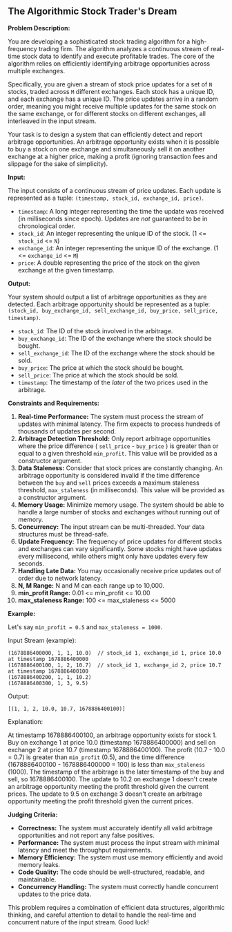 ## The Algorithmic Stock Trader's Dream

**Problem Description:**

You are developing a sophisticated stock trading algorithm for a high-frequency trading firm. The algorithm analyzes a continuous stream of real-time stock data to identify and execute profitable trades. The core of the algorithm relies on efficiently identifying arbitrage opportunities across multiple exchanges.

Specifically, you are given a stream of stock price updates for a set of `N` stocks, traded across `M` different exchanges. Each stock has a unique ID, and each exchange has a unique ID.  The price updates arrive in a random order, meaning you might receive multiple updates for the same stock on the same exchange, or for different stocks on different exchanges, all interleaved in the input stream.

Your task is to design a system that can efficiently detect and report arbitrage opportunities. An arbitrage opportunity exists when it is possible to buy a stock on one exchange and simultaneously sell it on another exchange at a higher price, making a profit (ignoring transaction fees and slippage for the sake of simplicity).

**Input:**

The input consists of a continuous stream of price updates. Each update is represented as a tuple: `(timestamp, stock_id, exchange_id, price)`.

*   `timestamp`: A long integer representing the time the update was received (in milliseconds since epoch).  Updates are *not* guaranteed to be in chronological order.
*   `stock_id`: An integer representing the unique ID of the stock. (1 <= `stock_id` <= `N`)
*   `exchange_id`: An integer representing the unique ID of the exchange. (1 <= `exchange_id` <= `M`)
*   `price`: A double representing the price of the stock on the given exchange at the given timestamp.

**Output:**

Your system should output a list of arbitrage opportunities as they are detected. Each arbitrage opportunity should be represented as a tuple: `(stock_id, buy_exchange_id, sell_exchange_id, buy_price, sell_price, timestamp)`.

*   `stock_id`: The ID of the stock involved in the arbitrage.
*   `buy_exchange_id`: The ID of the exchange where the stock should be bought.
*   `sell_exchange_id`: The ID of the exchange where the stock should be sold.
*   `buy_price`: The price at which the stock should be bought.
*   `sell_price`: The price at which the stock should be sold.
*   `timestamp`: The timestamp of the *later* of the two prices used in the arbitrage.

**Constraints and Requirements:**

1.  **Real-time Performance:** The system must process the stream of updates with minimal latency.  The firm expects to process hundreds of thousands of updates per second.
2.  **Arbitrage Detection Threshold:** Only report arbitrage opportunities where the price difference ( `sell_price` - `buy_price` ) is greater than or equal to a given threshold `min_profit`. This value will be provided as a constructor argument.
3.  **Data Staleness:** Consider that stock prices are constantly changing. An arbitrage opportunity is considered invalid if the time difference between the `buy` and `sell` prices exceeds a maximum staleness threshold, `max_staleness` (in milliseconds). This value will be provided as a constructor argument.
4.  **Memory Usage:** Minimize memory usage. The system should be able to handle a large number of stocks and exchanges without running out of memory.
5.  **Concurrency:** The input stream can be multi-threaded. Your data structures must be thread-safe.
6.  **Update Frequency:** The frequency of price updates for different stocks and exchanges can vary significantly. Some stocks might have updates every millisecond, while others might only have updates every few seconds.
7.  **Handling Late Data:** You may occasionally receive price updates out of order due to network latency.
8.  **N, M Range:** N and M can each range up to 10,000.
9.  **min_profit Range:** 0.01 <= min_profit <= 10.00
10. **max_staleness Range:** 100 <= max_staleness <= 5000

**Example:**

Let's say `min_profit = 0.5` and `max_staleness = 1000`.

Input Stream (example):

```
(1678886400000, 1, 1, 10.0)  // stock_id 1, exchange_id 1, price 10.0 at timestamp 1678886400000
(1678886400100, 1, 2, 10.7)  // stock_id 1, exchange_id 2, price 10.7 at timestamp 1678886400100
(1678886400200, 1, 1, 10.2)
(1678886400300, 1, 3, 9.5)
```

Output:

```
[(1, 1, 2, 10.0, 10.7, 1678886400100)]
```

Explanation:

At timestamp 1678886400100, an arbitrage opportunity exists for stock 1. Buy on exchange 1 at price 10.0 (timestamp 1678886400000) and sell on exchange 2 at price 10.7 (timestamp 1678886400100). The profit (10.7 - 10.0 = 0.7) is greater than `min_profit` (0.5), and the time difference (1678886400100 - 1678886400000 = 100) is less than `max_staleness` (1000). The timestamp of the arbitrage is the later timestamp of the buy and sell, so 1678886400100.  The update to 10.2 on exchange 1 doesn't create an arbitrage opportunity meeting the profit threshold given the current prices. The update to 9.5 on exchange 3 doesn't create an arbitrage opportunity meeting the profit threshold given the current prices.

**Judging Criteria:**

*   **Correctness:** The system must accurately identify all valid arbitrage opportunities and not report any false positives.
*   **Performance:** The system must process the input stream with minimal latency and meet the throughput requirements.
*   **Memory Efficiency:** The system must use memory efficiently and avoid memory leaks.
*   **Code Quality:** The code should be well-structured, readable, and maintainable.
*   **Concurrency Handling:** The system must correctly handle concurrent updates to the price data.

This problem requires a combination of efficient data structures, algorithmic thinking, and careful attention to detail to handle the real-time and concurrent nature of the input stream. Good luck!
